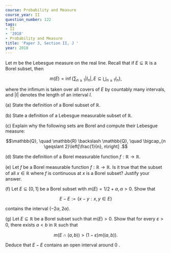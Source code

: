 ```yaml
---
course: Probability and Measure
course_year: II
question_number: 122
tags:
- II
- '2018'
- Probability and Measure
title: 'Paper 3, Section II, J '
year: 2018
---
```




Let $m$ be the Lebesgue measure on the real line. Recall that if $E \subseteq \mathbb{R}$ is a Borel subset, then

$$m(E)=\inf \left\{\sum_{n \geqslant 1}\left|I_{n}\right|, E \subseteq \bigcup_{n \geqslant 1} I_{n}\right\},$$

where the infimum is taken over all covers of $E$ by countably many intervals, and $|I|$ denotes the length of an interval $I$.

(a) State the definition of a Borel subset of $\mathbb{R}$.

(b) State a definition of a Lebesgue measurable subset of $\mathbb{R}$.

(c) Explain why the following sets are Borel and compute their Lebesgue measure:

$$\mathbb{Q}, \quad \mathbb{R} \backslash \mathbb{Q}, \quad \bigcap_{n \geqslant 2}\left[\frac{1}{n}, n\right] .$$

(d) State the definition of a Borel measurable function $f: \mathbb{R} \rightarrow \mathbb{R}$.

(e) Let $f$ be a Borel measurable function $f: \mathbb{R} \rightarrow \mathbb{R}$. Is it true that the subset of all $x \in \mathbb{R}$ where $f$ is continuous at $x$ is a Borel subset? Justify your answer.

(f) Let $E \subseteq[0,1]$ be a Borel subset with $m(E)=1 / 2+\alpha, \alpha>0$. Show that

$$E-E:=\{x-y: x, y \in E\}$$

contains the interval $(-2 \alpha, 2 \alpha)$.

(g) Let $E \subseteq \mathbb{R}$ be a Borel subset such that $m(E)>0$. Show that for every $\varepsilon>0$, there exists $a<b$ in $\mathbb{R}$ such that

$$m(E \cap(a, b))>(1-\varepsilon) m((a, b)) .$$

Deduce that $E-E$ contains an open interval around 0 .